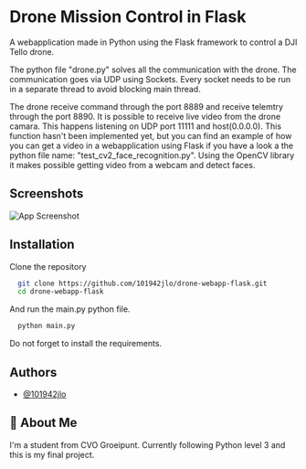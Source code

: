 
# Drone Mission Control in Flask

A webapplication made in Python using the Flask framework to control a DJI Tello drone.

The python file "drone.py" solves all the communication with the drone. The communication goes via UDP using Sockets. Every socket needs to be run in a separate thread to avoid blocking main thread.

The drone receive command through the port 8889 and receive telemtry through the port 8890. It is possible to receive live video from the drone camara. This happens listening on UDP port 11111 and host(0.0.0.0). This function hasn't been implemented yet, but you can find an example of how you can get a video in a webapplication using Flask if you have a look a the python file name: "test_cv2_face_recognition.py".
Using the OpenCV library it makes possible getting video from a webcam and detect faces.



## Screenshots

![App Screenshot](https://i.ibb.co/pnT8T1H/Capture.jpg)


## Installation

Clone the repository

```bash
  git clone https://github.com/101942jlo/drone-webapp-flask.git
  cd drone-webapp-flask
```
And run the main.py python file.

```bash
  python main.py
```
Do not forget to install the requirements.
## Authors

- [@101942jlo](https://www.github.com/101942jlo)


## 🚀 About Me
I'm a student from CVO Groeipunt. Currently following Python level 3 and this is my final project.

